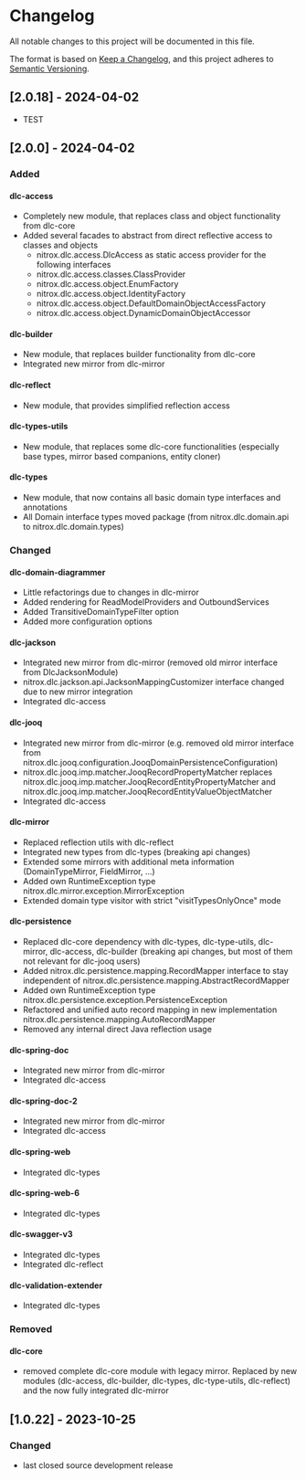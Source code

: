 # Changelog

All notable changes to this project will be documented in this file.

The format is based on [Keep a Changelog](https://keepachangelog.com/en/1.0.0/),
and this project adheres to [Semantic Versioning](https://semver.org/spec/v2.0.0.html).
## [2.0.18] - 2024-04-02

- TEST

## [2.0.0] - 2024-04-02

### Added

#### dlc-access
- Completely new module, that replaces class and object functionality from dlc-core
- Added several facades to abstract from direct reflective access to classes and objects
    - nitrox.dlc.access.DlcAccess as static access provider for the following interfaces
    - nitrox.dlc.access.classes.ClassProvider
    - nitrox.dlc.access.object.EnumFactory
    - nitrox.dlc.access.object.IdentityFactory
    - nitrox.dlc.access.object.DefaultDomainObjectAccessFactory
    - nitrox.dlc.access.object.DynamicDomainObjectAccessor

#### dlc-builder
- New module, that replaces builder functionality from dlc-core
- Integrated new mirror from dlc-mirror

#### dlc-reflect
- New module, that provides simplified reflection access

#### dlc-types-utils
- New module, that replaces some dlc-core functionalities (especially base types, mirror based companions, entity cloner)

#### dlc-types
- New module, that now contains all basic domain type interfaces and annotations
- All Domain interface types moved package (from nitrox.dlc.domain.api to nitrox.dlc.domain.types)

### Changed

#### dlc-domain-diagrammer
- Little refactorings due to changes in dlc-mirror
- Added rendering for ReadModelProviders and OutboundServices
- Added TransitiveDomainTypeFilter option
- Added more configuration options

#### dlc-jackson
- Integrated new mirror from dlc-mirror (removed old mirror interface from DlcJacksonModule)
- nitrox.dlc.jackson.api.JacksonMappingCustomizer interface changed due to new mirror integration
- Integrated dlc-access

#### dlc-jooq
- Integrated new mirror from dlc-mirror (e.g. removed old mirror interface from nitrox.dlc.jooq.configuration.JooqDomainPersistenceConfiguration)
- nitrox.dlc.jooq.imp.matcher.JooqRecordPropertyMatcher replaces nitrox.dlc.jooq.imp.matcher.JooqRecordEntityPropertyMatcher and nitrox.dlc.jooq.imp.matcher.JooqRecordEntityValueObjectMatcher
- Integrated dlc-access

#### dlc-mirror
- Replaced reflection utils with dlc-reflect
- Integrated new types from dlc-types (breaking api changes)
- Extended some mirrors with additional meta information (DomainTypeMirror, FieldMirror, ...)
- Added own RuntimeException type nitrox.dlc.mirror.exception.MirrorException
- Extended domain type visitor with strict "visitTypesOnlyOnce" mode

#### dlc-persistence
- Replaced dlc-core dependency with dlc-types, dlc-type-utils, dlc-mirror, dlc-access, dlc-builder (breaking api changes, but most of them not relevant for dlc-jooq users)
- Added nitrox.dlc.persistence.mapping.RecordMapper interface to stay independent of nitrox.dlc.persistence.mapping.AbstractRecordMapper
- Added own RuntimeException type nitrox.dlc.persistence.exception.PersistenceException
- Refactored and unified auto record mapping in new implementation nitrox.dlc.persistence.mapping.AutoRecordMapper
- Removed any internal direct Java reflection usage

#### dlc-spring-doc
- Integrated new mirror from dlc-mirror 
- Integrated dlc-access

#### dlc-spring-doc-2
- Integrated new mirror from dlc-mirror
- Integrated dlc-access

#### dlc-spring-web
- Integrated dlc-types

#### dlc-spring-web-6
- Integrated dlc-types

#### dlc-swagger-v3
- Integrated dlc-types
- Integrated dlc-reflect

#### dlc-validation-extender
- Integrated dlc-types

### Removed

#### dlc-core
- removed complete dlc-core module with legacy mirror. Replaced by new modules (dlc-access, dlc-builder, dlc-types, dlc-type-utils, dlc-reflect) and the now fully integrated dlc-mirror

## [1.0.22] - 2023-10-25

### Changed
- last closed source development release



